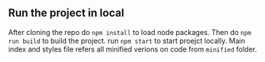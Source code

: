 ## Run the project in local

After cloning the repo do `npm install` to load node packages.
Then do `npm run build` to build the project.
run `npm start` to start proejct locally.
Main index and styles file refers all minified verions on code from `minified` folder.


